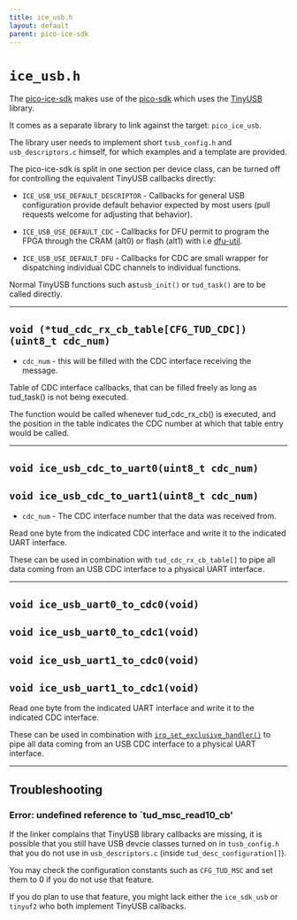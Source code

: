 ```yaml
---
title: ice_usb.h
layout: default
parent: pico-ice-sdk
---
```


# `ice_usb.h`

The [pico-ice-sdk](https://github.com/tinyvision-ai-inc/pico-ice-sdk/) makes use of
the [pico-sdk](https://github.com/raspberrypi/pico-sdk/) which uses
the [TinyUSB](https://github.com/hathach/tinyusb) library.

It comes as a separate library to link against the target: `pico_ice_usb`.

The library user needs to implement short `tusb_config.h` and `usb_descriptors.c` himself,
for which examples and a template are provided.

The pico-ice-sdk is split in one section per device class, can be turned off for controlling the
equivalent TinyUSB callbacks directly:

- `ICE_USB_USE_DEFAULT_DESCRIPTOR` -
   Callbacks for general USB configuration provide default behavior expected by most users
  (pull requests welcome for adjusting that behavior).

- `ICE_USB_USE_DEFAULT_CDC` -
  Callbacks for DFU permit to program the FPGA through the CRAM (alt0) or flash (alt1) with i.e
  [dfu-util](https://dfu-util.sourceforge.net/).

- `ICE_USB_USE_DEFAULT_DFU` -
  Callbacks for CDC are small wrapper for dispatching individual CDC channels to individual functions.

Normal TinyUSB functions such as`tusb_init()` or `tud_task()` are to be called directly.

---

## `void (*tud_cdc_rx_cb_table[CFG_TUD_CDC])(uint8_t cdc_num)`

* `cdc_num` - this will be filled with the CDC interface receiving the message.

Table of CDC interface callbacks, that can be filled freely as long as tud_task() is not being executed.

The function would be called whenever tud_cdc_rx_cb() is executed,
and the position in the table indicates the CDC number at which that table entry would be called.

---

## `void ice_usb_cdc_to_uart0(uint8_t cdc_num)`
## `void ice_usb_cdc_to_uart1(uint8_t cdc_num)`

* `cdc_num` - The CDC interface number that the data was received from.

Read one byte from the indicated CDC interface and write it to the indicated UART interface.

These can be used in combination with `tud_cdc_rx_cb_table[]`
to pipe all data coming from an USB CDC interface to a physical UART interface.

---

## `void ice_usb_uart0_to_cdc0(void)`
## `void ice_usb_uart0_to_cdc1(void)`
## `void ice_usb_uart1_to_cdc0(void)`
## `void ice_usb_uart1_to_cdc1(void)`

Read one byte from the indicated UART interface and write it to the indicated CDC interface.

These can be used in combination with
[`irq_set_exclusive_handler()`](https://raspberrypi.github.io/pico-sdk-doxygen/group__hardware__irq.html#gafffd448ba2d2eef5b355b88180aefe7f)
to pipe all data coming from an USB CDC interface to a physical UART interface.

---

## Troubleshooting

### Error: undefined reference to `tud_msc_read10_cb'

If the linker complains that TinyUSB library callbacks are missing, it is possible that
you still have USB devcie classes turned on in `tusb_config.h` that you do not use in
`usb_descriptors.c` (inside `tud_desc_configuration[]`).

You may check the configuration constants such as `CFG_TUD_MSC` and set them to 0 if
you do not use that feature.

If you do plan to use that feature, you might lack either the `ice_sdk_usb` or `tinyuf2`
who both implement TinyUSB callbacks.
